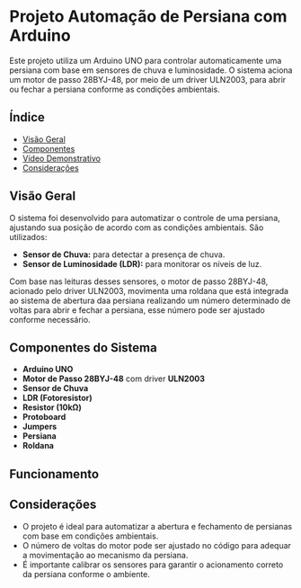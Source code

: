 # Projeto Automação de Persiana com Arduino

Este projeto utiliza um Arduino UNO para controlar automaticamente uma persiana com base em sensores de chuva e luminosidade. O sistema aciona um motor de passo 28BYJ-48, por meio de um driver ULN2003, para abrir ou fechar a persiana conforme as condições ambientais.

## Índice

- [Visão Geral](#visão-geral)
- [Componentes](#componentes-do-sistema)
- [Vídeo Demonstrativo](#funcionamento)
- [Considerações](#considerações)

## Visão Geral

O sistema foi desenvolvido para automatizar o controle de uma persiana, ajustando sua posição de acordo com as condições ambientais. São utilizados:
- **Sensor de Chuva:** para detectar a presença de chuva.
- **Sensor de Luminosidade (LDR):** para monitorar os níveis de luz.

Com base nas leituras desses sensores, o motor de passo 28BYJ-48, acionado pelo driver ULN2003, movimenta uma roldana que está integrada ao sistema de abertura daa persiana realizando um número determinado de voltas para abrir e fechar a persiana, esse número pode ser ajustado conforme necessário.

## Componentes do Sistema

- **Arduino UNO**
- **Motor de Passo 28BYJ-48** com driver **ULN2003**
- **Sensor de Chuva**
- **LDR (Fotoresistor)**
- **Resistor (10kΩ)**
- **Protoboard**
- **Jumpers**
- **Persiana**
- **Roldana**
## Funcionamento


## Considerações

- O projeto é ideal para automatizar a abertura e fechamento de persianas com base em condições ambientais.
- O número de voltas do motor pode ser ajustado no código para adequar a movimentação ao mecanismo da persiana.
- É importante calibrar os sensores para garantir o acionamento correto da persiana conforme o ambiente.
